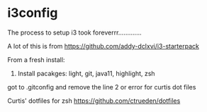 # i3config

The process to setup i3 took foreverrr.............

A lot of this is from 
https://github.com/addy-dclxvi/i3-starterpack

From a fresh install:

1. Install pacakges:
  light, git, java11, highlight, zsh

got to .gitconfig and remove the line 2 or error for curtis dot files

Curtis' dotfiles for zsh
https://github.com/ctrueden/dotfiles

